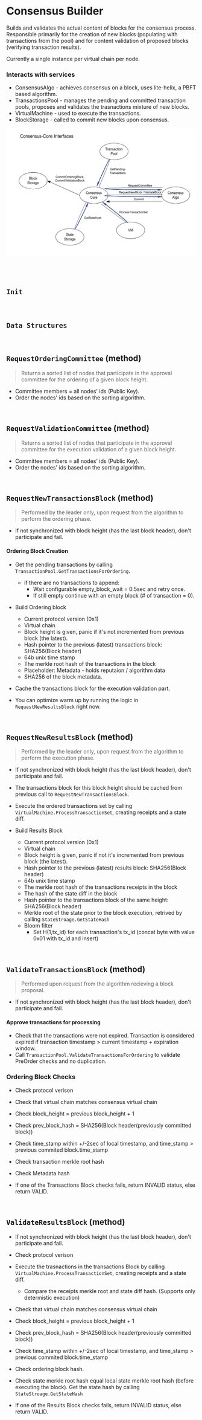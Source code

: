 # Consensus Builder

Builds and validates the actual content of blocks for the consensus process. Responsible primarily for the creation of new blocks (populating with transactions from the pool) and for content validation of proposed blocks (verifying transaction results).

Currently a single instance per virtual chain per node.

### Interacts with services

* ConsensusAlgo - achieves consensus on a block, uses lite-helix, a PBFT based algorithm.
* TransactionsPool - manages the pending and committed transaction pools, proposes and validates the trasnactions mixture of new blocks.
* VirtualMachine - used to execute the transactions.
* BlockStorage - called to commit new blocks upon consensus.

![alt text][consensus_core_interfaces] <br/><br/>

[consensus_core_interfaces]: consensus_core_interfaces.png "Consensus - Core Interfaces"

&nbsp;
## `Init` <!-- oded will finish -->

&nbsp;
## `Data Structures` <!-- tal can finish -->

&nbsp;
## `RequestOrderingCommittee` (method) <!-- tal can finish -->

> Returns a sorted list of nodes that participate in the approval committee for the ordering of a given block height.

* Committee members = all nodes' ids (Public Key).
* Order the nodes' ids based on the sorting algorithm.

&nbsp;
## `RequestValidationCommittee` (method) <!-- tal can finish -->

> Returns a sorted list of nodes that participate in the approval committee for the execution validation of a given block height.

* Committee members = all nodes' ids (Public Key).
* Order the nodes' ids based on the sorting algorithm.


&nbsp;
## `RequestNewTransactionsBlock` (method) <!-- tal can finish -->

> Performed by the leader only, upon request from the algorithm to perform the ordering phase.

* If not synchronized with block height (has the last block header), don't participate and fail.

#### Ordering Block Creation
* Get the pending transactions by calling `TransactionPool.GetTransactionsForOrdering`.
  * if there are no transactions to append:
    * Wait configurable empty_block_wait = 0.5sec and retry once.
    * If still empty continue with an empty block (# of transaction = 0).
* Build Ordering block
  * Current protocol version (0x1)
  * Virtual chain
  * Block height is given, panic if it's not incremented from previous block (the latest).
  * Hash pointer to the previous (latest) transactions block: SHA256(Block header)
  * 64b unix time stamp
  * The merkle root hash of the transactions in the block
  * Placeholder: Metadata - holds reputaion / algorithm data
  * SHA256 of the block metadata.

* Cache the transactions block for the execution validation part.
* You can optimize warm up by running the logic in `RequestNewResultsBlock` right now.

&nbsp;
## `RequestNewResultsBlock` (method) <!-- tal can finish -->

> Performed by the leader only, upon request from the algorithm to perform the execution phase.

* If not synchronized with block height (has the last block header), don't participate and fail.

* The transactions block for this block height should be cached from previous call to `RequestNewTransactionsBlock`.
* Execute the ordered transactions set by calling `VirtualMachine.ProcessTransactionSet`, creating receipts and a state diff.
* Build Results Block
  * Current protocol version (0x1)
  * Virtual chain
  * Block height is given, panic if not it's incremented from previous block (the latest).
  * Hash pointer to the previous (latest) results block: SHA256(Block header)
  * 64b unix time stamp
  * The merkle root hash of the transactions receipts in the block
  * The hash of the state diff in the block
  * Hash pointer to the transactions block of the same height: SHA256(Block header)
  * Merkle root of the state prior to the block execution, retrived by calling `StateStroage.GetStateHash`
  * Bloom filter
    * Set H(1,tx_id) for each transaction's tx_id (concat byte with value 0x01 with tx_id and insert)

&nbsp;
## `ValidateTransactionsBlock` (method) <!-- tal can finish -->

> Performed upon request from the algorithm recieving a block proposal.

* If not synchronized with block height (has the last block header), don't participate and fail.

#### Approve transactions for processing
* Check that the transactions were not expired. Transaction is considered expired if transaction timestamp > current timestamp + expiration window.
* Call `TransactionPool.ValidateTransactionsForOrdering` to validate PreOrder checks and no duplication.

### Ordering Block Checks
* Check protocol verison
* Check that virtual chain matches consensus virtual chain
* Check block_height = previous block_height + 1
* Check prev_block_hash = SHA256(Block header(previously committed block))
* Check time_stamp within +/-2sec of local timestamp, and time_stamp > previous commited block.time_stamp
* Check transaction merkle root hash
* Check Metadata hash

* If one of the Transactions Block checks fails, return INVALID status, else return VALID.

&nbsp;
## `ValidateResultsBlock` (method) <!-- tal can finish -->

* If not synchronized with block height (has the last block header), don't participate and fail.

* Check protocol verison
* Execute the trasnactions in the transactions Block by calling `VirtualMachine.ProcessTransactionSet`, creating receipts and a state diff.
  * Compare the receipts merkle root and state diff hash. (Supports only determistic execution)
* Check that virtual chain matches consensus virtual chain
* Check block_height = previous block_height + 1
* Check prev_block_hash = SHA256(Block header(previously committed block))
* Check time_stamp within +/-2sec of local timestamp, and time_stamp > previous commited block.time_stamp
* Check ordering block hash.
* Check state merkle root hash equal local state merkle root hash (before executing the block). Get the state hash by calling `StateStroage.GetStateHash`

* If one of the Results Block checks fails, return INVALID status, else return VALID.
